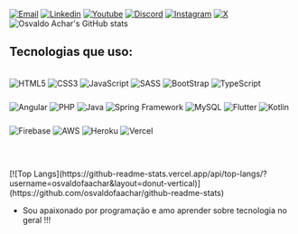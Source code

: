 [![Email](https://img.shields.io/badge/Gmail-D14836?style=for-the-badge&logo=gmail&logoColor=white)](osvaldofaachar@gmail.com)
[![Linkedin](https://img.shields.io/badge/LinkedIn-0077B5?style=for-the-badge&logo=linkedin&logoColor=white)](https://www.linkedin.com/in/osvaldo-achar-3b686a23b/)
[![Youtube](https://img.shields.io/badge/YouTube-FF0000?style=for-the-badge&logo=youtube&logoColor=white)](https://www.youtube.com/channel/UCpdVahIBHY__loOR4TlrNiQ)
[![Discord](https://img.shields.io/badge/Discord-7289DA?style=for-the-badge&logo=discord&logoColor=white)](https://www.youtube.com/channel/UCpdVahIBHY__loOR4TlrNiQ)
[![Instagram](https://img.shields.io/badge/Instagram-E4405F?style=for-the-badge&logo=instagram&logoColor=white)](https://www.instagram.com/osvaldo_achar/)
[![X](https://img.shields.io/badge/X-000?style=for-the-badge&logo=x)](https://twitter.com/big_harden)
![Osvaldo Achar's GitHub stats](https://github-readme-stats.vercel.app/api?username=osvaldofaachar&show_icons=true)
 ## Tecnologias que uso: 
 
 <div style="display: inline_block"> <br>

 <img style="padding-bottom: 5%;" align="center" alt="HTML5" src="https://img.shields.io/badge/HTML5-E34F26?style=for-the-badge&logo=html5&logoColor=white">
 <img style="padding-bottom: 5%;" align="center" alt="CSS3" src="https://img.shields.io/badge/CSS3-1572B6?style=for-the-badge&logo=css3&logoColor=white">
 <img style="padding-bottom: 5%;" align="center" alt="JavaScript" src="https://img.shields.io/badge/JavaScript-F7DF1E?style=for-the-badge&logo=javascript&logoColor=black">
 <img style="padding-bottom: 5%;" align="center" alt="SASS" src="https://img.shields.io/badge/Sass-CC6699?style=for-the-badge&logo=sass&logoColor=white">
 <img style="padding-bottom: 5%;" align="center" alt="BootStrap" src="https://img.shields.io/badge/-boostrap-0D1117?style=for-the-badge&logo=bootstrap&labelColor=0D1117">
 <img style="padding-bottom: 5%;" align="center" alt="TypeScript" src="https://img.shields.io/badge/TypeScript-007ACC?style=for-the-badge&logo=typescript&logoColor=white">
 
  <img style="padding-bottom: 5%;" align="center" alt="Angular" src="https://img.shields.io/badge/Angular-DD0031?style=for-the-badge&logo=angular&logoColor=white">
 <img style="padding-bottom: 5%;" align="center" alt="PHP" src="https://img.shields.io/badge/PHP-777BB4?style=for-the-badge&logo=php&logoColor=white">
 <img style="padding-bottom: 5%;" align="center" alt="Java" src="https://img.shields.io/badge/Java-ED8B00?style=for-the-badge&logo=openjdk&logoColor=white">
 <img style="padding-bottom: 5%;" align="center" alt="Spring Framework" src="https://img.shields.io/badge/spring-%236DB33F.svg?style=for-the-badge&logo=spring&logoColor=white">
 <img style="padding-bottom: 5%;" align="center" alt="MySQL" src="https://img.shields.io/badge/MySQL-00000F?style=for-the-badge&logo=mysql&logoColor=white">
 <img style="padding-bottom: 5%;" align="center" alt="Flutter" src="https://img.shields.io/badge/Flutter-02569B?style=for-the-badge&logo=flutter&logoColor=white">
 <img style="padding-bottom: 5%;" align="center" alt="Kotlin" src="https://img.shields.io/badge/Kotlin-0095D5?&style=for-the-badge&logo=kotlin&logoColor=white">
 <img style="padding-bottom: 5%;" align="center" alt="Firebase" src="https://img.shields.io/badge/Firebase-000?style=for-the-badge&logo=firebase&logoColor=ffca28">
 <img style="padding-bottom: 5%;" align="center" alt="AWS" src="https://img.shields.io/badge/AWS-000.svg?style=for-the-badge&logo=amazon-aws&logoColor=white">
 <img style="padding-bottom: 5%;" align="center" alt="Heroku" src="https://img.shields.io/badge/heroku-%23430098.svg?style=for-the-badge&logo=heroku&logoColor=white">
 <img style="padding-bottom: 5%;" align="center" alt="Vercel" src="https://img.shields.io/badge/vercel-%23000000.svg?style=for-the-badge&logo=vercel&logoColor=white">
 </div><br>
 <br>
[![Top Langs](https://github-readme-stats.vercel.app/api/top-langs/?username=osvaldofaachar&layout=donut-vertical)](https://github.com/osvaldofaachar/github-readme-stats)

 - Sou apaixonado por programação e amo aprender sobre tecnologia no geral !!!
